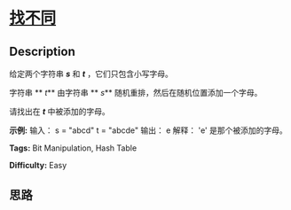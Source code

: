 # [找不同][title]

## Description

给定两个字符串 _**s**_ 和 _**t**_ ，它们只包含小写字母。

字符串  ** _t_**  由字符串  ** _s_**  随机重排，然后在随机位置添加一个字母。

请找出在 _**t**_ 中被添加的字母。



**示例:**
            输入：    s = "abcd"    t = "abcde"        输出：    e        解释：    'e' 是那个被添加的字母。    


**Tags:** Bit Manipulation, Hash Table

**Difficulty:** Easy

## 思路

[title]: https://leetcode-cn.com/problems/find-the-difference
